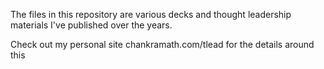 The files in this repository are various decks and thought leadership materials I've published over the years.

Check out my personal site chankramath.com/tlead for the details around this
